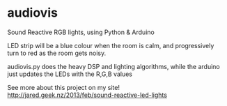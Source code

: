 audiovis
========

Sound Reactive RGB lights, using Python & Arduino

LED strip will be a blue colour when the room is calm, and progressively turn to red as the room gets noisy.

audiovis.py does the heavy DSP and lighting algorithms, while the arduino just updates the LEDs with the R,G,B values

See more about this project on my site! http://jared.geek.nz/2013/feb/sound-reactive-led-lights
